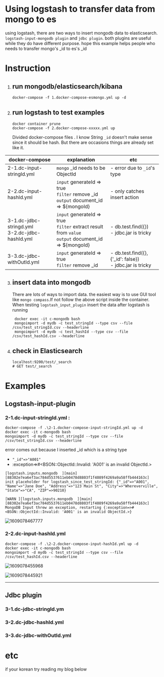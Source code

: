 # Using logstash to transfer data from mongo to es
using logstash, there are two ways to insert mongodb data to elasticsearch.
`logstash-input-mongodb plugin` and `jdbc plugin`.
both plugins are useful while they do have different purpose.
hope this example helps people who needs to transfer mongo's _id to es's _id

# Instruction

1. ## **run mongodb/elasticsearch/kibana**

   ```
   docker-compose -f 1.docker-compose-esmongo.yml up -d
   ```


2. ## **run logstash to test examples**
   
    ``` 
    docker container prune
    docker-compose -f 2.docker-compose-xxxxx.yml up
    ```
    
    Divided docker-compose files . I know String `_id` doesn't make sense since it should be hash. But there are occasions things are already set like it. 

| docker-compose | explanation | etc |
| ------------------------------------- | ---- | ---- |
| 2-1.dc-input-stringId.yml | `mongo` _id needs to be ObjectId | - error due to `_id`'s type |
| 2-2.dc-input-hashId.yml | `input` generateId => true<br />`filter` remove _id <br />`output` document_id => ${mongoId} | - only catches insert action |
| 3-1.dc-jdbc-stringd.yml<br />3-2.dc-jdbc-hashId.yml | `input` generateId => true<br />`filter` extract result from `value` <br />`output` document_id => ${mongoId} | - db.test.find({})<br />- jdbc.jar is tricky |
| 3-3.dc-jdbc-withOutId.yml |`input` generateId => true<br />`filter` remove _id <br />|- db.test.find({},{'_id': false})<br />- jdbc.jar is tricky|

3. ## insert data into mongodb

   There are lots of ways to import data. the easiest way is to use GUI tool like `mongo compass`.If not follow the above script inside the container. When testing `logstash_input_plugin` insert the data after logstash is running

   ```
    docker exec -it c-mongodb bash
    mongoimport -d mydb -c test_stringId --type csv --file /csv/test_stringId.csv --headerline
    mongoimport -d mydb -c test_hashId --type csv --file /csv/test_hashId.csv --headerline
   ```

4. ## check in Elasticsearch

   ```
   localhost:9200/test/_search
   # GET test/_search
   ```

# Examples

## Logstash-input-plugin

### 2-1.dc-input-stringId.yml  : <ERROR>

```
docker-compose -f .\2-1.docker-compose-input-stringId.yml up -d 
docker exec -it c-mongodb bash
mongoimport -d mydb -c test_stringId --type csv --file /csv/test_stringId.csv --headerline
```

error comes out because I inserted _id which is a string type
- ` "_id"=>"A001" `
- :exception=>#<BSON::ObjectId::Invalid: 'A001' is an invalid ObjectId.>

```
[logstash.inputs.mongodb  ][main][88302e7ea6ef3ac784d5537611eb0478d8803f1f4089f4269a9a58ffb444163c] init placeholder for logstash_since_test_stringId: {"_id"=>"A001", "Name"=>"Jane Doe", "Address"=>"123 Main St", "City"=>"Whereverville", "State"=>"CA", "ZIP"=>90210}

[WARN ][logstash.inputs.mongodb  ][main][88302e7ea6ef3ac784d5537611eb0478d8803f1f4089f4269a9a58ffb444163c] MongoDB Input threw an exception, restarting {:exception=>#<BSON::ObjectId::Invalid: 'A001' is an invalid ObjectId.>}
```

![1609078467777](C:\Users\deet1\AppData\Roaming\Typora\typora-user-images\1609078467777.png)

### 2-2.dc-input-hashId.yml

```
docker-compose -f .\2-2.docker-compose-input-hashId.yml up -d 
docker exec -it c-mongodb bash
mongoimport -d mydb -c test_stringId --type csv --file /csv/test_hashId.csv --headerline
```

![1609078455968](C:\Users\deet1\AppData\Roaming\Typora\typora-user-images\1609078455968.png)

![1609078445921](C:\Users\deet1\AppData\Roaming\Typora\typora-user-images\1609078445921.png)

---

## Jdbc plugin 

### 3-1.dc-jdbc-stringId.ym

### 3-2.dc-jdbc-hashId.yml

### 3-3.dc-jdbc-withOutId.yml

# etc
if your korean try reading my blog below
